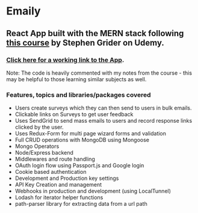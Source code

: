  
# Emaily

## React App built with the MERN stack following [this course](https://www.udemy.com/node-with-react-fullstack-web-development/learn/v4/overview) by Stephen Grider on Udemy. 

### [Click here for a working link to the App](https://guarded-shore-11838.herokuapp.com).

Note: The code is heavily commented with my notes from the course - this may be helpful to those learning similar subjects as well.

### Features, topics and libraries/packages covered

- Users create surveys which they can then send to users in bulk emails.
- Clickable links on Surveys to get user feedback
- Uses SendGrid to send mass emails to users and record response links clicked by the user.
- Uses Redux-Form for multi page wizard forms and validation
- Full CRUD operations with MongoDB using Mongoose
- Mongo Operators
- Node/Express backend 
- Middlewares and route handling
- OAuth login flow using Passport.js and Google login
- Cookie based authentication
- Development and Production key settings 
- API Key Creation and management
- Webhooks in production and development (using LocalTunnel)
- Lodash for iterator helper functions
- path-parser library for extracting data from a url path

